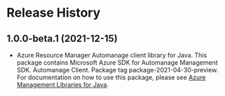 # Release History

## 1.0.0-beta.1 (2021-12-15)

- Azure Resource Manager Automanage client library for Java. This package contains Microsoft Azure SDK for Automanage Management SDK. Automanage Client. Package tag package-2021-04-30-preview. For documentation on how to use this package, please see [Azure Management Libraries for Java](https://aka.ms/azsdk/java/mgmt).
